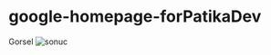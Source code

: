 # google-homepage-forPatikaDev

Gorsel
![sonuc](https://user-images.githubusercontent.com/38858819/116825431-01e38a00-ab98-11eb-8384-64f9ee45275d.jpg)
